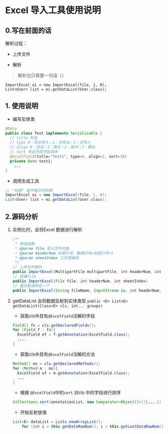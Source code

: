 # Excel 导入工具使用说明

## 0.写在前面的话

   解析过程：

- 上传文件

- 解析

> 解析也只需要一句话（）

```
ImportExcel ei = new ImportExcel(file, 1, 0);
List<User> list = ei.getDataList(User.class);
```

## 1. 使用说明

- 编写实体类

```java
@Data
public class Test implements Serializable {
  // title 列名  
  // type 0：导出导入；1：仅导出；2：仅导入
  // align 0：自动；1：靠左；2：居中；3：靠右
  // sort 导出字段字段排序
  @ExcelField(title="Test1", type=0, align=2, sort=10)
  private Date test1;
	...
}
```

- 调用生成工具

```java
// "标题" 居中展示的标题
ImportExcel ei = new ImportExcel(file, 1, 0);
List<User> list = ei.getDataList(User.class);
```

 ## 2.源码分析

1. 实例化时，会将Excel 数据进行解析

   ```java
   /**
    * 构造函数
    * @param file 导入文件对象
    * @param headerNum 标题行号，数据行号=标题行号+1
    * @param sheetIndex 工作表编号
    */
   // 上传文件解析
   public ImportExcel(MultipartFile multipartFile, int headerNum, int sheetIndex)
   // 直接File
   public ImportExcel(File file, int headerNum, int sheetIndex) 
   // 最后都调用这一个
   public ImportExcel(String fileName, InputStream is, int headerNum, int sheetIndex) 
   ```

2. getDataList 会将数据反射到实体类型
   `public <E> List<E> getDataList(Class<E> cls, int... groups)`

    - 获取cls中具有`@ExcelField`注解的字段

    ```java
    Field[] fs = cls.getDeclaredFields();
    for (Field f : fs){
      ExcelField ef = f.getAnnotation(ExcelField.class);
      ....
    }
    ```

    - 获取cls中具有`@ExcelField`注解的方法

    ```java
    Method[] ms = cls.getDeclaredMethods();
    for (Method m : ms){
      ExcelField ef = m.getAnnotation(ExcelField.class);
      ...
    }
    ```

    - 根据 `@ExcelField`中的`sort` 对cls 中的字段进行排序

    ```java
    Collections.sort(annotationList, new Comparator<Object[]>(){....})
    ```

    - 开始反射放值

    ```java
    List<E> dataList = Lists.newArrayList();
   		for (int i = this.getDataRowNum(); i < this.getLastDataRowNum(); i++)
    ```



